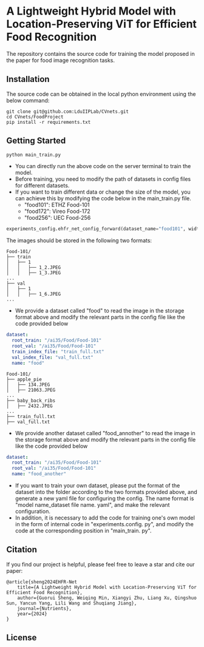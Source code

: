 # A Lightweight Hybrid Model with Location-Preserving ViT for Efficient Food Recognition

The repository contains the source code for training the model proposed in the paper for food image recognition tasks.

## Installation

The source code can be obtained in the local python environment using the below command:

```git
git clone git@github.com:LduIIPLab/CVnets.git
cd CVnets/FoodProject
pip install -r requirements.txt
```

## Getting Started

```cmd
python main_train.py
```

- You can directly run the above code on the server terminal to train the model.
- Before training, you need to modify the path of datasets in config files for different datasets.
- If you want to train different data or change the size of the model, you can achieve this by modifying the code below in the main_train.py file.
  - "food101": ETHZ Food-101
  - "food172": Vireo Food-172
  - "food256": UEC Food-256


```python
experiments_config.ehfr_net_config_forward(dataset_name="food101", width_multiplier=0.5)
```

The images should be stored in the following two formats:

```
Food-101/
├── train
│   ├── 1
│   │   ├── 1_2.JPEG
│   │   ├── 1_3.JPEG
...
├── val
│   ├── 1
│   │   ├── 1_6.JPEG
...
```

- We provide a dataset called "food" to read the image in the storage format above and modify the relevant parts in the config file like the code provided below

```yaml
dataset:
  root_train: "/ai35/Food/Food-101"
  root_val: "/ai35/Food/Food-101"
  train_index_file: "train_full.txt"
  val_index_file: "val_full.txt"
  name: "food"
```



```
Food-101/
├── apple_pie
│   ├── 134.JPEG
│   ├── 21063.JPEG
...
├── baby_back_ribs
│   ├── 2432.JPEG
...
├── train_full.txt
├── val_full.txt
```

- We provide another dataset called "food_annother" to read the image in the storage format above and modify the relevant parts in the config file like the code provided below

```yaml
dataset:
  root_train: "/ai35/Food/Food-101"
  root_val: "/ai35/Food/Food-101"
  name: "food_another"
```

- If you want to train your own dataset, please put the format of the dataset into the folder according to the two formats provided above, and generate a new yaml file for configuring the config. The name format is "model name_dataset file name. yaml", and make the relevant configuration.
- In addition, it is necessary to add the code for training one's own model in the form of internal code in "experiments.config. py", and modify the code at the corresponding position in "main_train. py".

## Citation

If you find our project is helpful, please feel free to leave a star and cite our paper:

```
@article{sheng2024EHFR-Net
	title={A Lightweight Hybrid Model with Location-Preserving ViT for Efficient Food Recognition},
	author={Guorui Sheng, Weiqing Min, Xiangyi Zhu, Liang Xu, Qingshuo Sun, Yancun Yang, Lili Wang and Shuqiang Jiang},
	journal={Nutrients},
	year={2024}
}
```

## License
